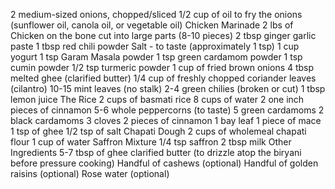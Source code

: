 2 medium-sized onions, chopped/sliced
1/2 cup of oil to fry the onions (sunflower oil, canola oil, or vegetable oil)
Chicken Marinade
2 lbs of Chicken on the bone cut into large parts (8-10 pieces)
2 tbsp ginger garlic paste
1 tbsp red chili powder
Salt - to taste (approximately 1 tsp)
1 cup yogurt
1 tsp Garam Masala powder
1 tsp green cardamom powder
1 tsp cumin powder
1/2 tsp turmeric powder
1 cup of fried brown onions
4 tbsp melted ghee (clarified butter)
1/4 cup of freshly chopped coriander leaves (cilantro)
10-15 mint leaves (no stalk)
2-4 green chilies (broken or cut)
1 tbsp lemon juice
The Rice
2 cups of basmati rice
8 cups of water
2 one inch pieces of cinnamon
5-6 whole peppercorns (to taste)
5 green cardamoms
2 black cardamoms
3 cloves
2 pieces of cinnamon
1 bay leaf
1 piece of mace
1 tsp of ghee
1/2 tsp of salt
Chapati Dough
2 cups of wholemeal chapati flour
1 cup of water
Saffron Mixture
1/4 tsp saffron
2 tbsp milk
Other Ingredients
5-7 tbsp of ghee clarified butter (to drizzle atop the biryani before pressure cooking)
Handful of cashews (optional)
Handful of golden raisins (optional)
Rose water (optional)
